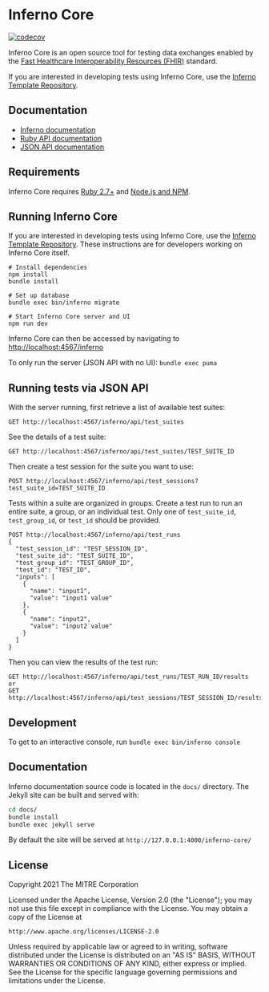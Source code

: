 # Inferno Core
[![codecov](https://codecov.io/gh/inferno-framework/inferno-core/branch/main/graph/badge.svg?token=6NJTBHF82R)](https://codecov.io/gh/inferno-framework/inferno-core)

Inferno Core is an open source tool for testing data exchanges enabled by the [Fast
Healthcare Interoperability Resources (FHIR)](http://hl7.org/fhir/) standard. 

If you are interested in developing tests using Inferno Core, use the [Inferno
Template Repository](https://github.com/inferno-framework/inferno-template).

## Documentation
- [Inferno documentation](https://inferno-framework.github.io/inferno-core/)
- [Ruby API documentation](https://inferno-framework.github.io/inferno-core/docs)
- [JSON API documentation](https://inferno-framework.github.io/inferno-core/api-docs)

## Requirements
Inferno Core requires [Ruby 2.7+](https://www.ruby-lang.org/en/) and [Node.js
and NPM](https://www.npmjs.com/get-npm).

## Running Inferno Core

If you are interested in developing tests using Inferno Core, use the [Inferno
Template Repository](https://github.com/inferno-framework/inferno-template).
These instructions are for developers working on Inferno Core itself.

```
# Install dependencies
npm install
bundle install

# Set up database
bundle exec bin/inferno migrate

# Start Inferno Core server and UI
npm run dev
```

Inferno Core can then be accessed by navigating to
[http://localhost:4567/inferno](http://localhost:4567)

To only run the server (JSON API with no UI): `bundle exec puma`

## Running tests via JSON API
With the server running, first retrieve a list of available test suites:
```
GET http://localhost:4567/inferno/api/test_suites
```
See the details of a test suite:
```
GET http://localhost:4567/inferno/api/test_suites/TEST_SUITE_ID
```
Then create a test session for the suite you want to use:
```
POST http://localhost:4567/inferno/api/test_sessions?test_suite_id=TEST_SUITE_ID
```
Tests within a suite are organized in groups. Create a test run to run an entire
suite, a group, or an individual test. Only one of `test_suite_id`,
`test_group_id`, or `test_id` should be provided.
```
POST http://localhost:4567/inferno/api/test_runs
{
  "test_session_id": "TEST_SESSION_ID",
  "test_suite_id": "TEST_SUITE_ID",
  "test_group_id": "TEST_GROUP_ID",
  "test_id": "TEST_ID",
  "inputs": [
    {
      "name": "input1",
      "value": "input1 value"
    },
    {
      "name": "input2",
      "value": "input2 value"
    }
  ]
}
```
Then you can view the results of the test run:
```
GET http://localhost:4567/inferno/api/test_runs/TEST_RUN_ID/results
or
GET http://localhost:4567/inferno/api/test_sessions/TEST_SESSION_ID/results
```

## Development
To get to an interactive console, run `bundle exec bin/inferno console`

## Documentation
Inferno documentation source code is located in the `docs/` directory. The Jekyll site can be built and served with:

```sh
cd docs/
bundle install
bundle exec jekyll serve
```
By default the site will be served at `http://127.0.0.1:4000/inferno-core/`


## License
Copyright 2021 The MITRE Corporation

Licensed under the Apache License, Version 2.0 (the "License"); you may not use
this file except in compliance with the License. You may obtain a copy of the
License at
```
http://www.apache.org/licenses/LICENSE-2.0
```
Unless required by applicable law or agreed to in writing, software distributed
under the License is distributed on an "AS IS" BASIS, WITHOUT WARRANTIES OR
CONDITIONS OF ANY KIND, either express or implied. See the License for the
specific language governing permissions and limitations under the License.
